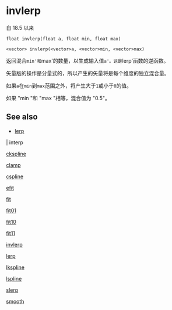 # invlerp

自 18.5 以来

`float invlerp(float a, float min, float max)`

`<vector> invlerp(<vector>a, <vector>min, <vector>max)`

返回混合`min'和`max'的数量，以生成输入值`a'。这是`lerp'函数的逆函数。

矢量版的操作是分量式的，所以产生的矢量将是每个维度的独立混合量。

如果`a`在`min`到`max`范围之外，将产生大于`1`或小于`0`的值。

如果 "min "和 "max "相等，混合值为 "0.5"。

## See also

- [lerp](lerp.html)

|
interp

[ckspline](ckspline.html)

[clamp](clamp.html)

[cspline](cspline.html)

[efit](efit.html)

[fit](fit.html)

[fit01](fit01.html)

[fit10](fit10.html)

[fit11](fit11.html)

[invlerp](invlerp.html)

[lerp](lerp.html)

[lkspline](lkspline.html)

[lspline](lspline.html)

[slerp](slerp.html)

[smooth](smooth.html)
